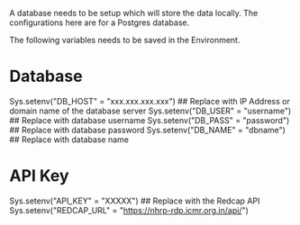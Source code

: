 A database needs to be setup which will store the data locally. The configurations here are for a Postgres database.

The following variables needs to be saved in the Environment.

# Database
Sys.setenv("DB_HOST" = "xxx.xxx.xxx.xxx") ## Replace with IP Address or domain name of the database server
Sys.setenv("DB_USER" = "username") ## Replace with database username
Sys.setenv("DB_PASS" = "password") ## Replace with database password
Sys.setenv("DB_NAME" = "dbname") ## Replace with database name

# API Key
Sys.setenv("API_KEY" = "XXXXX") ## Replace with the Redcap API
Sys.setenv("REDCAP_URL" = "https://nhrp-rdp.icmr.org.in/api/")